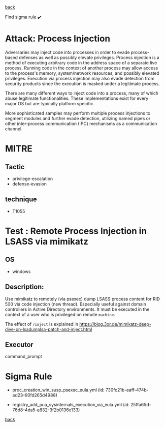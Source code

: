 
[back](../index.md)

Find sigma rule :heavy_check_mark: 

# Attack: Process Injection 

Adversaries may inject code into processes in order to evade process-based defenses as well as possibly elevate privileges. Process injection is a method of executing arbitrary code in the address space of a separate live process. Running code in the context of another process may allow access to the process's memory, system/network resources, and possibly elevated privileges. Execution via process injection may also evade detection from security products since the execution is masked under a legitimate process. 

There are many different ways to inject code into a process, many of which abuse legitimate functionalities. These implementations exist for every major OS but are typically platform specific. 

More sophisticated samples may perform multiple process injections to segment modules and further evade detection, utilizing named pipes or other inter-process communication (IPC) mechanisms as a communication channel. 

# MITRE
## Tactic
  - privilege-escalation
  - defense-evasion


## technique
  - T1055


# Test : Remote Process Injection in LSASS via mimikatz
## OS
  - windows


## Description:
Use mimikatz to remotely (via psexec) dump LSASS process content for RID 500 via code injection (new thread).
Especially useful against domain controllers in Active Directory environments.
It must be executed in the context of a user who is privileged on remote `machine`.

The effect of `/inject` is explained in <https://blog.3or.de/mimikatz-deep-dive-on-lsadumplsa-patch-and-inject.html>


## Executor
command_prompt

# Sigma Rule
 - proc_creation_win_susp_psexec_eula.yml (id: 730fc21b-eaff-474b-ad23-90fd265d4988)

 - registry_add_pua_sysinternals_execution_via_eula.yml (id: 25ffa65d-76d8-4da5-a832-3f2b0136e133)



[back](../index.md)
